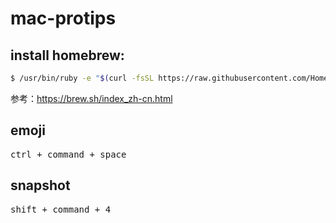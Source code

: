 # mac-protips

## install homebrew:

```bash
$ /usr/bin/ruby -e "$(curl -fsSL https://raw.githubusercontent.com/Homebrew/install/master/install)"
```

参考：https://brew.sh/index_zh-cn.html

## emoji

<kbd>ctrl + command + space</kbd>

## snapshot

<kbd>shift + command + 4</kbd>
